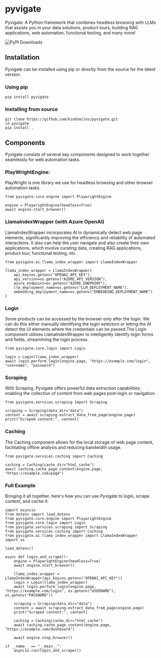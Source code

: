 # pyvigate
Pyvigate: A Python framework that combines headless browsing with LLMs that assists you in your data solutions, product tours, building RAG applications, web automation, functional testing, and many more!

![PyPI Downloads](https://img.shields.io/pypi/dm/pyvigate)


## Installation

Pyvigate can be installed using pip or directly from the source for the latest version.

### Using pip

`pip install pyvigate`

### Installing from source
```
git clone https://github.com/kindsmiles/pyvigate.git
cd pyvigate
pip install .
```

## Components

Pyvigate consists of several key components designed to work together seamlessly for web automation tasks.

### PlayWrightEngine:

PlayWright is one library we use for headless browsing and other browser automation tasks.

```
from pyvigate.core.engine import PlaywrightEngine

engine = PlaywrightEngine(headless=True)
await engine.start_browser()
```


### LlamaIndexWrapper (with Azure OpenAI)
LlamaIndexWrapper incorporates AI to dynamically detect web page elements,
significantly improving the efficiency and reliability of automated interactions.
It also can help the user navigate and also create their own applications, which involve curating data, creating RAG applications, product tour, functional testing, etc.

```
from pyvigate.ai.llama_index_wrapper import LlamaIndexWrapper

llama_index_wrapper = LlamaIndexWrapper(
    api_key=os.getenv("OPENAI_API_KEY"),
    api_version=os.getenv("AZURE_API_VERSION"),
    azure_endpoint=os.getenv("AZURE_ENDPOINT"),
    llm_deployment_name=os.getenv("LLM_DEPLOYMENT_NAME"),
    embedding_deployment_name=os.getenv("EMBEDDING_DEPLOYMENT_NAME")
)
```

### Login

Some products can be accessed by the browser only after the login. We can do this either manually identifying the login selectors or letting the AI detect the UI elements where the credentials can be passed.The Login component utilizes LlamaIndexWrapper to intelligently identify login forms and fields, streamlining the login process.

```
from pyvigate.core.login import Login

login = Login(llama_index_wrapper)
await login.perform_login(engine.page, "https://example.com/login", "username", "password")
```


### Scraping

With Scraping, Pyvigate offers powerful data extraction capabilities, enabling the collection of content from web pages post-login or navigation.

```
from pyvigate.services.scraping import Scraping

scraping = Scraping(data_dir="data")
content = await scraping.extract_data_from_page(engine.page)
print("Scraped content:", content)
```


### Caching

The Caching component allows for the local storage of web page content, facilitating offline analysis and reducing bandwidth usage.
```
from pyvigate.services.caching import Caching

caching = Caching(cache_dir="html_cache")
await caching.cache_page_content(engine.page, "https://example.com/page")
```


### Full Example

Bringing it all together, here's how you can use Pyvigate to login, scrape content, and cache it:


```
import asyncio
from dotenv import load_dotenv
from pyvigate.core.engine import PlaywrightEngine
from pyvigate.core.login import Login
from pyvigate.services.scraping import Scraping
from pyvigate.services.caching import Caching
from pyvigate.ai.llama_index_wrapper import LlamaIndexWrapper
import os

load_dotenv()

async def login_and_scrape():
    engine = PlaywrightEngine(headless=True)
    await engine.start_browser()

    llama_index_wrapper = LlamaIndexWrapper(api_key=os.getenv("OPENAI_API_KEY"))
    login = Login(llama_index_wrapper)
    await login.perform_login(engine.page, "https://example.com/login", os.getenv("USERNAME"), os.getenv("PASSWORD"))

    scraping = Scraping(data_dir="data")
    content = await scraping.extract_data_from_page(engine.page)
    print("Scraped content:", content)

    caching = Caching(cache_dir="html_cache")
    await caching.cache_page_content(engine.page, "https://example.com/dashboard")

    await engine.stop_browser()

if __name__ == "__main__":
    asyncio.run(login_and_scrape())
```